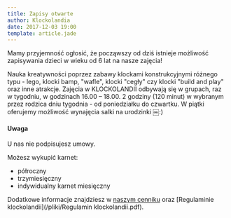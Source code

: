 ```yaml
---
title: Zapisy otwarte
author: Klockolandia
date: 2017-12-03 19:00
template: article.jade
---
```


Mamy przyjemność ogłosić, że począwszy od dziś istnieje możliwość zapisywania dzieci w wieku od 6 lat na nasze zajęcia!

<span class="more"></span>

Nauka kreatywności poprzez zabawy klockami konstrukcyjnymi różnego typu - lego, klocki bamp, "wafle", klocki "cegły" czy klocki "build and play" oraz inne atrakcje.
Zajęcia w KLOCKOLANDII odbywają się w grupach, raz w tygodniu, w godzinach 16.00 – 18.00. 
2 godziny (120 minut) w wybranym przez rodzica dniu tygodnia - od poniedziałku do czwartku.
W piątki oferujemy możliwość wynajęcia salki na urodzinki ￼:)

#### Uwaga

U nas nie podpisujesz umowy.

Możesz wykupić karnet:
* półroczny
* trzymiesięczny 
* indywidualny karnet miesięczny

Dodatkowe informacje znajdziesz w [naszym cenniku](/articles/cennik) oraz [Regulaminie klockolandii](/pliki/Regulamin klockolandii.pdf).